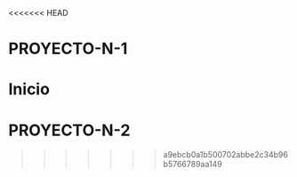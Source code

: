 <<<<<<< HEAD
# PROYECTO-N-1
Inicio 
=======
# PROYECTO-N-2
>>>>>>> a9ebcb0a1b500702abbe2c34b96b5766789aa149
